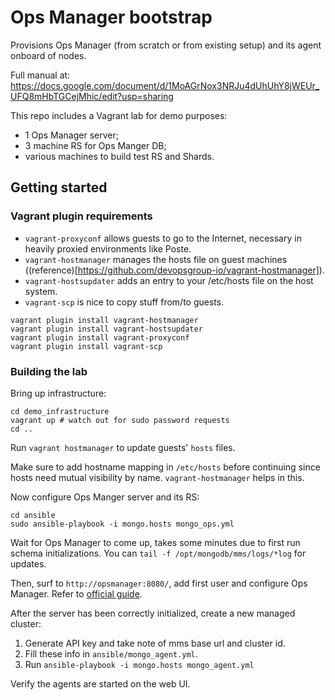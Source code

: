 # Ops Manager bootstrap

Provisions Ops Manager (from scratch or from existing setup) and its agent onboard of nodes.

Full manual at: https://docs.google.com/document/d/1MoAGrNox3NRJu4dUhUhY8jWEUr_UFQ8mHbTGCejMhic/edit?usp=sharing


This repo includes a Vagrant lab for demo purposes:

- 1 Ops Manager server;
- 3 machine RS for Ops Manger DB;
- various machines to build test RS and Shards.

## Getting started

### Vagrant plugin requirements

* `vagrant-proxyconf` allows guests to go to the Internet, necessary in heavily proxied environments like Poste.
* `vagrant-hostmanager` manages the hosts file on guest machines ((reference)[https://github.com/devopsgroup-io/vagrant-hostmanager]).
* `vagrant-hostsupdater` adds an entry to your /etc/hosts file on the host system.
* `vagrant-scp` is nice to copy stuff from/to guests.

```
vagrant plugin install vagrant-hostmanager
vagrant plugin install vagrant-hostsupdater
vagrant plugin install vagrant-proxyconf
vagrant plugin install vagrant-scp
```

### Building the lab
Bring up infrastructure:
```
cd demo_infrastructure
vagrant up # watch out for sudo password requests
cd ..
```
Run `vagrant hostmanager` to update guests' `hosts` files.

Make sure to add hostname mapping in `/etc/hosts` before continuing since hosts need mutual visibility by name. `vagrant-hostmanager` helps in this.

Now configure Ops Manger server and its RS:
```
cd ansible
sudo ansible-playbook -i mongo.hosts mongo_ops.yml
```

Wait for Ops Manager to come up, takes some minutes due to first run schema initializations. You can `tail -f /opt/mongodb/mms/logs/*log` for updates.

Then, surf to `http://opsmanager:8080/`, add first user and configure Ops Manager. Refer to [official guide](https://docs.opsmanager.mongodb.com/current/tutorial/nav/install-application/).

After the server has been correctly initialized, create a new managed cluster:
1. Generate API key and take note of mms base url and cluster id.
2. Fill these info in `ansible/mongo_agent.yml`.
3. Run `ansible-playbook -i mongo.hosts mongo_agent.yml`

Verify the agents are started on the web UI.
